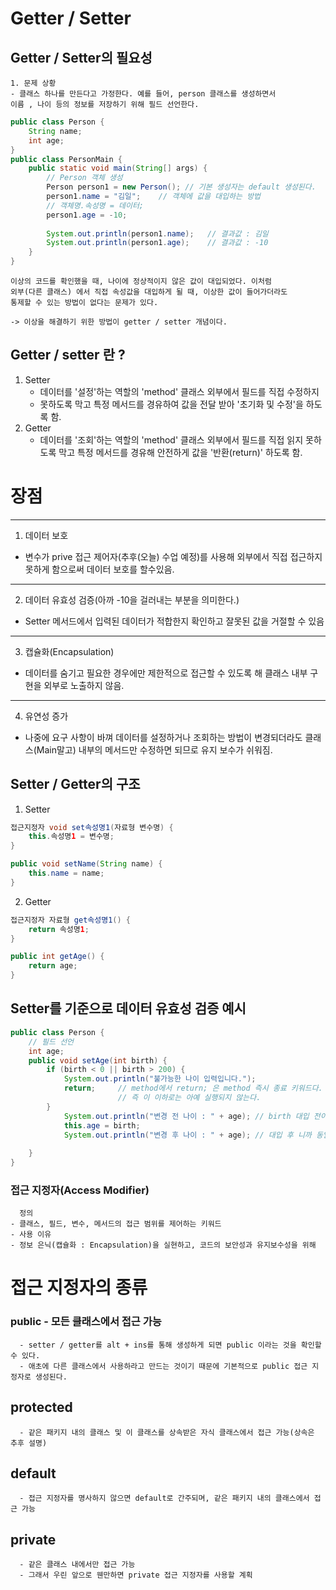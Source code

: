 # Getter / Setter 
## Getter / Setter의 필요성
    1. 문제 상황
    - 클래스 하나를 만든다고 가정한다. 예를 들어, person 클래스를 생성하면서
    이름 , 나이 등의 정보를 저장하기 위해 필드 선언한다.
```java
public class Person {
    String name;
    int age;
}
public class PersonMain {
    public static void main(String[] args) {
        // Person 객체 생성
        Person person1 = new Person(); // 기본 생성자는 default 생성된다.
        person1.name = "김일";    // 객체에 값을 대입하는 방법
        // 객체명.속성명 = 데이터;
        person1.age = -10;
        
        System.out.println(person1.name);   // 결과값 : 김일
        System.out.println(person1.age);    // 결과값 : -10
    }
}
```
    이상의 코드를 확인했을 때, 나이에 정상적이지 않은 값이 대입되었다. 이처럼
    외부(다른 클래스) 에서 직접 속성값을 대입하게 될 때, 이상한 값이 들어가더라도
    통제할 수 있는 방법이 없다는 문제가 있다.

    -> 이상을 해결하기 위한 방법이 getter / setter 개념이다.

## Getter / setter 란 ?
1. Setter 
   - 데이터를 '설정'하는 역할의 'method' 클래스 외부에서 필드를 직접 수정하지
   - 못하도록 막고 특정 메서드를 경유하여 값을 전달 받아 '초기화 및 수정'을 하도록 함.
2. Getter 
   - 데이터를 '조회'하는 역할의 'method' 클래스 외부에서 필드를 직접 읽지 못하도록 막고
   특정 메서드를 경유해 안전하게 값을 '반환(return)' 하도록 함.
# 장점
---
   1. 데이터 보호
   - 변수가 prive 접근 제어자(추후(오늘) 수업 예정)를 사용해 외부에서
   직접 접근하지 못하게 함으로써 데이터 보호를 할수있음.
---
   2. 데이터 유효성 검증(아까 -10을 걸러내는 부분을 의미한다.)
   - Setter 메서드에서 입력된 데이터가 적합한지 확인하고 잘못된 값을 거절할 수 있음
---
   3. 캡슐화(Encapsulation)
   - 데이터를 숨기고 필요한 경우에만 제한적으로 접근할 수 있도록 해 클래스 내부 구현을 외부로 노출하지 않음.
---
   4. 유연성 증가
   - 나중에 요구 사항이 바껴 데이터를 설정하거나 조회하는 방법이 변경되더라도
   클래스(Main말고) 내부의 메서드만 수정하면 되므로 유지 보수가 쉬워짐.

## Setter / Getter의 구조
1. Setter 
```java
접근지정자 void set속성명1(자료형 변수명) {
    this.속성명1 = 변수명;
}

public void setName(String name) {
    this.name = name;
}
```
2. Getter
```java
접근지정자 자료형 get속성명1() {
    return 속성명1;
}

public int getAge() {
    return age;
}
```
## Setter를 기준으로 데이터 유효성 검증 예시
```java
public class Person {
    // 필드 선언
    int age;
    public void setAge(int birth) {
        if (birth < 0 || birth > 200) {
            System.out.println("불가능한 나이 입력입니다.");
            return;     // method에서 return; 은 method 즉시 종료 키워드다.
                        // 즉 이 이하로는 아예 실행되지 않는다.
        }
            System.out.println("변경 전 나이 : " + age); // birth 대입 전이니까
            this.age = birth;
            System.out.println("변경 후 나이 : " + age); // 대입 후 니까 동일한 코드라도 다른 결과값
        
    }
}
```

### 접근 지정자(Access Modifier)
      정의
    - 클래스, 필드, 변수, 메서드의 접근 범위를 제어하는 키워드
    - 사용 이유
    - 정보 은닉(캡슐화 : Encapsulation)을 실현하고, 코드의 보안성과 유지보수성을 위해
# 접근 지정자의 종류

### public - 모든 클래스에서 접근 가능
      - setter / getter를 alt + ins를 통해 생성하게 되면 public 이라는 것을 확인할 수 있다.
      - 애초에 다른 클래스에서 사용하라고 만드는 것이기 때문에 기본적으로 public 접근 지정자로 생성된다.
## protected 
      - 같은 패키지 내의 클래스 및 이 클래스를 상속받은 자식 클래스에서 접근 가능(상속은 추후 설명)
## default 
      - 접근 지정자를 명사하지 않으면 default로 간주되며, 같은 패키지 내의 클래스에서 접근 가능
## private 
      - 같은 클래스 내에서만 접근 가능
      - 그래서 우린 앞으로 웬만하면 private 접근 지정자를 사용할 계획